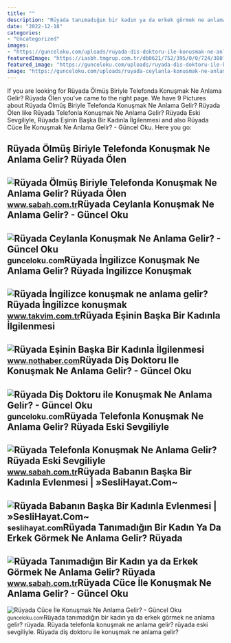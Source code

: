 ```yaml
---
title: ""
description: "Rüyada tanımadığın bir kadın ya da erkek görmek ne anlama gelir? rüyada"
date: "2022-12-18"
categories:
- "Uncategorized"
images:
- "https://gunceloku.com/uploads/ruyada-dis-doktoru-ile-konusmak-ne-anlama-gelir-627b7eb12c053.jpg"
featuredImage: "https://iasbh.tmgrup.com.tr/db0621/752/395/0/0/724/380?u=https://isbh.tmgrup.com.tr/sbh/2022/09/03/ruyada-olmus-biriyle-telefonda-konusmak-ne-anlama-gelir-ruyada-olen-biriyle-telefonda-konusmanin-anlami-1662209001244.jpg"
featured_image: "https://gunceloku.com/uploads/ruyada-dis-doktoru-ile-konusmak-ne-anlama-gelir-627b7eb12c053.jpg"
image: "https://gunceloku.com/uploads/ruyada-ceylanla-konusmak-ne-anlama-gelir-626bcd712255e.jpg"
---
```


If you are looking for Rüyada Ölmüş Biriyle Telefonda Konuşmak Ne Anlama Gelir? Rüyada Ölen you've came to the right page. We have 9 Pictures about Rüyada Ölmüş Biriyle Telefonda Konuşmak Ne Anlama Gelir? Rüyada Ölen like Rüyada Telefonla Konuşmak Ne Anlama Gelir? Rüyada Eski Sevgiliyle, Rüyada Eşinin Başka Bir Kadınla İlgilenmesi and also Rüyada Cüce İle Konuşmak Ne Anlama Gelir? - Güncel Oku. Here you go:

Rüyada Ölmüş Biriyle Telefonda Konuşmak Ne Anlama Gelir? Rüyada Ölen
--------------------------------------------------------------------

 ![Rüyada Ölmüş Biriyle Telefonda Konuşmak Ne Anlama Gelir? Rüyada Ölen](https://iasbh.tmgrup.com.tr/db0621/752/395/0/0/724/380?u=https://isbh.tmgrup.com.tr/sbh/2022/09/03/ruyada-olmus-biriyle-telefonda-konusmak-ne-anlama-gelir-ruyada-olen-biriyle-telefonda-konusmanin-anlami-1662209001244.jpg) <small>www.sabah.com.tr</small>Rüyada Ceylanla Konuşmak Ne Anlama Gelir? - Güncel Oku
------------------------------------------------------

 ![Rüyada Ceylanla Konuşmak Ne Anlama Gelir? - Güncel Oku](https://gunceloku.com/uploads/ruyada-ceylanla-konusmak-ne-anlama-gelir-626bcd712255e.jpg) <small>gunceloku.com</small>Rüyada İngilizce Konuşmak Ne Anlama Gelir? Rüyada İngilizce Konuşmak
--------------------------------------------------------------------

 ![Rüyada İngilizce konuşmak ne anlama gelir? Rüyada İngilizce konuşmak](https://iatkv.tmgrup.com.tr/6b970a/600/314/0/9/618/333?u=https:%2f%2fitkv.tmgrup.com.tr%2falbum%2f2022%2f03%2f28%2fruyada-ingilizce-konusmak-ne-anlama-gelir-ruyada-ingilizce-konusmak-neye-isarettir-ruyada-yabanci-dik-konusman-1648494513205.jpg) <small>www.takvim.com.tr</small>Rüyada Eşinin Başka Bir Kadınla İlgilenmesi
-------------------------------------------

 ![Rüyada Eşinin Başka Bir Kadınla İlgilenmesi](https://i.nothaber.com/storage/files/images/2021/10/22/ruyada-esinin-baska-bir-kadinla-ilgilenmesi-ne-anlama-gelir-61728778a4d7d.jpg) <small>www.nothaber.com</small>Rüyada Diş Doktoru Ile Konuşmak Ne Anlama Gelir? - Güncel Oku
-------------------------------------------------------------

 ![Rüyada Diş Doktoru ile Konuşmak Ne Anlama Gelir? - Güncel Oku](https://gunceloku.com/uploads/ruyada-dis-doktoru-ile-konusmak-ne-anlama-gelir-627b7eb12c053.jpg) <small>gunceloku.com</small>Rüyada Telefonla Konuşmak Ne Anlama Gelir? Rüyada Eski Sevgiliyle
-----------------------------------------------------------------

 ![Rüyada Telefonla Konuşmak Ne Anlama Gelir? Rüyada Eski Sevgiliyle](https://iasbh.tmgrup.com.tr/0d503b/752/395/0/30/724/410?u=https://isbh.tmgrup.com.tr/sbh/2021/08/30/ruyada-telefonla-konusmak-ne-anlama-gelir-ruyada-eski-sevgiliyle-ve-tanidik-biriyle-telefonla-konusmak-anlami-nedir-1630318389081.jpg) <small>www.sabah.com.tr</small>Rüyada Babanın Başka Bir Kadınla Evlenmesi | »SesliHayat.Com~
-------------------------------------------------------------

 ![Rüyada Babanın Başka Bir Kadınla Evlenmesi | »SesliHayat.Com~](https://seslihayat.com/wp-content/uploads/2023/03/Ruyada-Babanin-Baska-Bir-Kadinla-Evlenmesi-nedir-ne-anlama-gelir.jpg) <small>seslihayat.com</small>Rüyada Tanımadığın Bir Kadın Ya Da Erkek Görmek Ne Anlama Gelir? Rüyada
-----------------------------------------------------------------------

 ![Rüyada Tanımadığın Bir Kadın ya da Erkek Görmek Ne Anlama Gelir? Rüyada](https://iasbh.tmgrup.com.tr/b83215/650/344/0/0/724/380?u=https://isbh.tmgrup.com.tr/sbh/2021/09/21/ruyada-tanimadigin-birini-gormek-ne-anlama-gelir-ruyada-tanimadigin-biriyle-konusmak-ne-demek-1632213987235.jpg) <small>www.sabah.com.tr</small>Rüyada Cüce İle Konuşmak Ne Anlama Gelir? - Güncel Oku
------------------------------------------------------

 ![Rüyada Cüce İle Konuşmak Ne Anlama Gelir? - Güncel Oku](https://gunceloku.com/uploads/ruyada-cuce-ile-konusmak-ne-anlama-gelir-623f09a2115a6.jpg) <small>gunceloku.com</small>Rüyada tanımadığın bir kadın ya da erkek görmek ne anlama gelir? rüyada. Rüyada telefonla konuşmak ne anlama gelir? rüyada eski sevgiliyle. Rüyada diş doktoru ile konuşmak ne anlama gelir?
